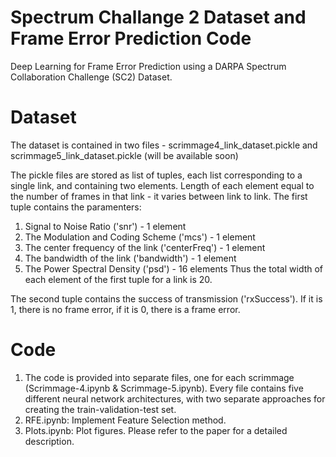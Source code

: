 # Spectrum Challange 2 Dataset and Frame Error Prediction Code
Deep Learning for Frame Error Prediction using a DARPA Spectrum Collaboration Challenge (SC2) Dataset.

# Dataset
The dataset is contained in two files - scrimmage4_link_dataset.pickle and scrimmage5_link_dataset.pickle (will be available soon)

The pickle files are stored as list of tuples, each list corresponding to a single link, and containing two elements. Length of each element equal to the number of frames in that link - it varies between link to link.
The first tuple contains the paramenters:
1. Signal to Noise Ratio ('snr') - 1 element
2. The Modulation and Coding Scheme ('mcs') - 1 element
3. The center frequency of the link ('centerFreq') - 1 element
4. The bandwidth of the link ('bandwidth') - 1 element
5. The Power Spectral Density ('psd') - 16 elements
Thus the total width of each element of the first tuple for a link is 20.

The second tuple contains the success of transmission ('rxSuccess'). If it is 1, there is no frame error, if it is 0, there is a frame error.

# Code
1. The code is provided into separate files, one for each scrimmage (Scrimmage-4.ipynb & Scrimmage-5.ipynb). Every file contains five different neural network architectures, with two separate approaches for creating the train-validation-test set. 
2. RFE.ipynb: Implement Feature Selection method.
3. Plots.ipynb: Plot figures.
Please refer to the paper for a detailed description.

